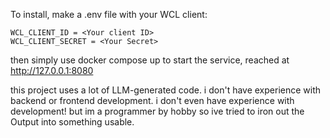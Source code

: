 To install, make a .env file with your WCL client:
```
WCL_CLIENT_ID = <Your client ID>
WCL_CLIENT_SECRET = <Your Secret>
```

then simply use docker compose up to start the service, reached at http://127.0.0.1:8080

this project uses a lot of LLM-generated code. i don't have experience with backend or frontend development. i don't even have experience with development! but im a programmer by hobby so ive tried to iron out the Output into something usable.
